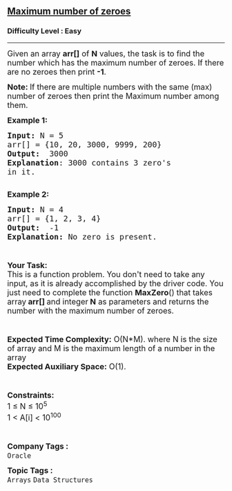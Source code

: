 <h2><a href="https://www.geeksforgeeks.org/problems/maximum-number-of-zeroes4048/0">Maximum number of zeroes</a></h2><h3>Difficulty Level : Easy</h3><hr><div class="problems_problem_content__Xm_eO"><p><span style="font-size:18px">Given an array <strong>arr[]</strong> of <strong>N</strong> values, the task is to find the number which has the maximum number of zeroes. If there are no zeroes then print <strong>-1</strong>.</span></p>

<p><span style="font-size:18px"><strong>Note: </strong>If there are multiple numbers with the same (max) number of zeroes then print the Maximum number among them.</span></p>

<p><span style="font-size:18px"><strong>Example 1:</strong></span></p>

<pre><span style="font-size:18px"><strong>Input: </strong>N = 5
arr[] = {10, 20, 3000, 9999, 200}
<strong>Output:</strong>  3000
<strong>Explanation</strong>: 3000 contains 3 zero's 
in it.
</span></pre>

<p><br>
<span style="font-size:18px"><strong>Example 2:</strong></span></p>

<pre><span style="font-size:18px"><strong>Input: </strong>N = 4
arr[] = {1, 2, 3, 4}
<strong>Output:</strong> &nbsp;-1
<strong>Explanation:</strong> No zero is present.</span></pre>

<p>&nbsp;</p>

<p><span style="font-size:18px"><strong>Your Task:</strong><br>
This is a function problem. You don't need to take any input, as it is already accomplished by the driver code. You just need to complete the function <strong>MaxZero</strong>() that takes array<strong> arr[] </strong>and integer<strong> N</strong> as parameters and returns the number with the maximum number of zeroes.</span></p>

<p>&nbsp;</p>

<p><span style="font-size:18px"><strong>Expected Time Complexity:</strong> O(N*M). where N is the size of array and M is the maximum length of a&nbsp;number in the array<br>
<strong>Expected Auxiliary Space:</strong> O(1).</span></p>

<p>&nbsp;</p>

<p><span style="font-size:18px"><strong>Constraints:</strong><br>
1 ≤ N ≤ 10<sup>5</sup><br>
1 &lt; A[i] &lt; 10<sup>100</sup></span></p>

<p>&nbsp;</p>
</div><p><span style=font-size:18px><strong>Company Tags : </strong><br><code>Oracle</code>&nbsp;<br><p><span style=font-size:18px><strong>Topic Tags : </strong><br><code>Arrays</code>&nbsp;<code>Data Structures</code>&nbsp;
